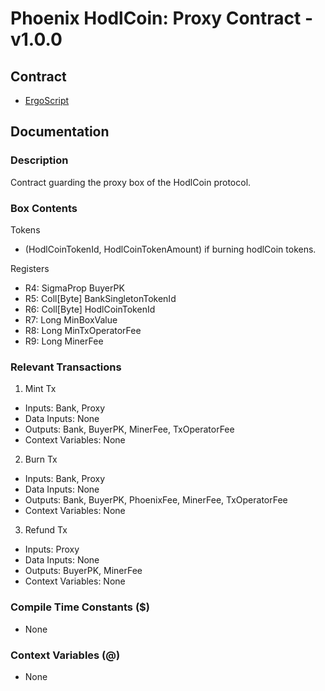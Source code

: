 # Phoenix HodlCoin: Proxy Contract - v1.0.0

## Contract
- [ErgoScript](ergoscript/phoenix_v1_hodlcoin_proxy.es)

## Documentation

### Description
Contract guarding the proxy box of the HodlCoin protocol.

### Box Contents
Tokens
- (HodlCoinTokenId, HodlCoinTokenAmount) if burning hodlCoin tokens.

Registers
- R4: SigmaProp     BuyerPK
- R5: Coll[Byte]    BankSingletonTokenId
- R6: Coll[Byte]    HodlCoinTokenId
- R7: Long          MinBoxValue
- R8: Long          MinTxOperatorFee
- R9: Long          MinerFee

### Relevant Transactions
1. Mint Tx
- Inputs: Bank, Proxy
- Data Inputs: None
- Outputs: Bank, BuyerPK, MinerFee, TxOperatorFee
- Context Variables: None
2. Burn Tx
- Inputs: Bank, Proxy
- Data Inputs: None
- Outputs: Bank, BuyerPK, PhoenixFee, MinerFee, TxOperatorFee
- Context Variables: None
3. Refund Tx
- Inputs: Proxy
- Data Inputs: None
- Outputs: BuyerPK, MinerFee
- Context Variables: None

### Compile Time Constants ($)
- None

### Context Variables (@)
- None
